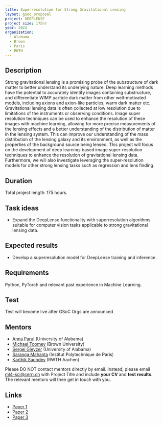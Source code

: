 ```yaml
---
title: Superresolution for Strong Gravitational Lensing
layout: gsoc_proposal
project: DEEPLENSE
project size: 175hr
year: 2023
organization:
  - Alabama
  - Brown
  - Paris
  - RWTH
---
```


## Description

Strong gravitational lensing is a promising probe of the substructure of dark matter to better understand its underlying nature. Deep learning methods have the potential to accurately identify images containing substructure, and differentiate WIMP particle dark matter from other well-motivated models, including axions and axion-like particles, warm dark matter etc. 
Gravitational lensing data is often collected at low resolution due to limitations of the instruments or observing conditions. Image super resolution techniques can be used to enhance the resolution of these images with machine learning, allowing for more precise measurements of the lensing effects and a better understanding of the distribution of matter in the lensing system. This can improve our understanding of the mass distribution of the lensing galaxy and its environment, as well as the properties of the background source being lensed.
This project will focus on the development of deep learning-based image super-resolution techniques to enhance the resolution of gravitational lensing data. Furthermore, we will also investigate leveraging the super-resolution models for other strong lensing tasks such as regression and lens finding.


## Duration

Total project length: 175 hours.

## Task ideas
 * Expand the DeepLense functionality with superresolution algorithms suitable for computer vision tasks applicable to strong gravitational lensing data.

## Expected results
 * Develop a superresolution model for DeepLense training and inference.

## Requirements
Python, PyTorch and relevant past experience in Machine Learning. 

## Test
Test will become live after GSoC Orgs are announced
<!-- ## Test
Please use this [link](https://docs.google.com/document/d/1y9-F1Z8iz_GvVRL9lQmMKlbq3ID3spiW0npe1s1fXwg/edit?usp=sharing) to access the test for this project.  -->

## Mentors
  * [Anna Parul](mailto:ml4-sci@cern.ch) (University of Alabama)
  * [Michael Toomey](mailto:ml4-sci@cern.ch) (Brown University)
  * [Sergei Gleyzer](mailto:ml4-sci@cern.ch) (University of Alabama)
  * [Saranga Mahanta](mailto:ml4-sci@cern.ch) (Institut Polytechnique de Paris)
  * [Karthik Sachdev](mailto:ml4-sci@cern.ch) (RWTH Aachen)


Please DO NOT contact mentors directly by email. Instead, please email [ml4-sci@cern.ch](mailto:ml4-sci@cern.ch) with Project Title and include **your CV** and **test results**. The relevant mentors will then get in touch with you. 


## Links
  * [Paper 1](https://arxiv.org/abs/2008.12731)
  * [Paper 2](https://arxiv.org/abs/1909.07346)
  * [Paper 3](https://arxiv.org/abs/2112.12121)

